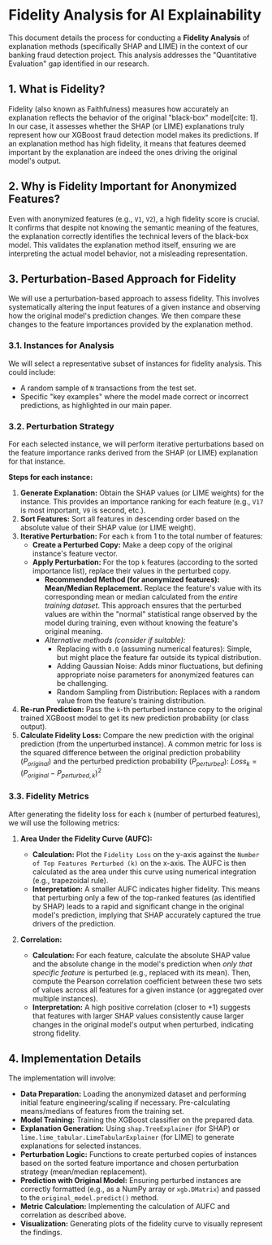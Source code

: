 # Fidelity Analysis for AI Explainability

This document details the process for conducting a **Fidelity Analysis** of explanation methods (specifically SHAP and LIME) in the context of our banking fraud detection project. This analysis addresses the "Quantitative Evaluation" gap identified in our research.

## 1. What is Fidelity?

Fidelity (also known as Faithfulness) measures how accurately an explanation reflects the behavior of the original "black-box" model[cite: 1]. In our case, it assesses whether the SHAP (or LIME) explanations truly represent how our XGBoost fraud detection model makes its predictions. If an explanation method has high fidelity, it means that features deemed important by the explanation are indeed the ones driving the original model's output.

## 2. Why is Fidelity Important for Anonymized Features?

Even with anonymized features (e.g., `V1`, `V2`), a high fidelity score is crucial. It confirms that despite not knowing the semantic meaning of the features, the explanation correctly identifies the technical levers of the black-box model. This validates the explanation method itself, ensuring we are interpreting the actual model behavior, not a misleading representation.

## 3. Perturbation-Based Approach for Fidelity

We will use a perturbation-based approach to assess fidelity. This involves systematically altering the input features of a given instance and observing how the original model's prediction changes. We then compare these changes to the feature importances provided by the explanation method.

### 3.1. Instances for Analysis

We will select a representative subset of instances for fidelity analysis. This could include:
* A random sample of `N` transactions from the test set.
* Specific "key examples" where the model made correct or incorrect predictions, as highlighted in our main paper.

### 3.2. Perturbation Strategy

For each selected instance, we will perform iterative perturbations based on the feature importance ranks derived from the SHAP (or LIME) explanation for that instance.

**Steps for each instance:**

1.  **Generate Explanation:** Obtain the SHAP values (or LIME weights) for the instance. This provides an importance ranking for each feature (e.g., `V17` is most important, `V9` is second, etc.).
2.  **Sort Features:** Sort all features in descending order based on the absolute value of their SHAP value (or LIME weight).
3.  **Iterative Perturbation:** For each `k` from 1 to the total number of features:
    * **Create a Perturbed Copy:** Make a deep copy of the original instance's feature vector.
    * **Apply Perturbation:** For the top `k` features (according to the sorted importance list), replace their values in the perturbed copy.
        * **Recommended Method (for anonymized features): Mean/Median Replacement.** Replace the feature's value with its corresponding mean or median calculated from the *entire training dataset*. This approach ensures that the perturbed values are within the "normal" statistical range observed by the model during training, even without knowing the feature's original meaning.
        * *Alternative methods (consider if suitable):*
            * Replacing with `0.0` (assuming numerical features): Simple, but might place the feature far outside its typical distribution.
            * Adding Gaussian Noise: Adds minor fluctuations, but defining appropriate noise parameters for anonymized features can be challenging.
            * Random Sampling from Distribution: Replaces with a random value from the feature's training distribution.
4.  **Re-run Prediction:** Pass the `k`-th perturbed instance copy to the original trained XGBoost model to get its new prediction probability (or class output).
5.  **Calculate Fidelity Loss:** Compare the new prediction with the original prediction (from the unperturbed instance). A common metric for loss is the squared difference between the original prediction probability ($P_{original}$) and the perturbed prediction probability ($P_{perturbed}$):
    $Loss_k = (P_{original} - P_{perturbed,k})^2$

### 3.3. Fidelity Metrics

After generating the fidelity loss for each `k` (number of perturbed features), we will use the following metrics:

1.  **Area Under the Fidelity Curve (AUFC):**
    * **Calculation:** Plot the `Fidelity Loss` on the y-axis against the `Number of Top Features Perturbed (k)` on the x-axis. The AUFC is then calculated as the area under this curve using numerical integration (e.g., trapezoidal rule).
    * **Interpretation:** A smaller AUFC indicates higher fidelity. This means that perturbing only a few of the top-ranked features (as identified by SHAP) leads to a rapid and significant change in the original model's prediction, implying that SHAP accurately captured the true drivers of the prediction.

2.  **Correlation:**
    * **Calculation:** For each feature, calculate the absolute SHAP value and the absolute change in the model's prediction when *only that specific feature* is perturbed (e.g., replaced with its mean). Then, compute the Pearson correlation coefficient between these two sets of values across all features for a given instance (or aggregated over multiple instances).
    * **Interpretation:** A high positive correlation (closer to +1) suggests that features with larger SHAP values consistently cause larger changes in the original model's output when perturbed, indicating strong fidelity.

## 4. Implementation Details

The implementation will involve:

* **Data Preparation:** Loading the anonymized dataset and performing initial feature engineering/scaling if necessary. Pre-calculating means/medians of features from the training set.
* **Model Training:** Training the XGBoost classifier on the prepared data.
* **Explanation Generation:** Using `shap.TreeExplainer` (for SHAP) or `lime.lime_tabular.LimeTabularExplainer` (for LIME) to generate explanations for selected instances.
* **Perturbation Logic:** Functions to create perturbed copies of instances based on the sorted feature importance and chosen perturbation strategy (mean/median replacement).
* **Prediction with Original Model:** Ensuring perturbed instances are correctly formatted (e.g., as a NumPy array or `xgb.DMatrix`) and passed to the `original_model.predict()` method.
* **Metric Calculation:** Implementing the calculation of AUFC and correlation as described above.
* **Visualization:** Generating plots of the fidelity curve to visually represent the findings.
